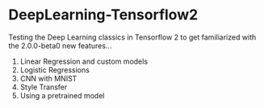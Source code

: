# DeepLearning-Tensorflow2

Testing the Deep Learning classics in Tensorflow 2 to get familiarized with the 2.0.0-beta0 new features...

1. Linear Regression and custom models
2. Logistic Regressions 
3. CNN with MNIST
4. Style Transfer
5. Using a pretrained model 
